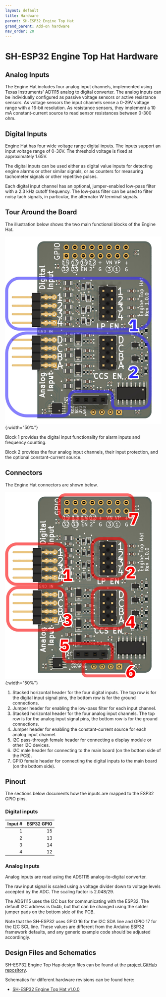 ```yaml
---
layout: default
title: Hardware
parent: SH-ESP32 Engine Top Hat
grand_parent: Add-on hardware
nav_order: 20
---
```


# SH-ESP32 Engine Top Hat Hardware

## Analog Inputs

The Engine Hat includes four analog input channels, implemented using Texas Instruments' AD1115 analog to digital converter.
The analog inputs can be individually configured as passive voltage sensors or active resistance sensors.
As voltage sensors the input channels sense a 0-29V voltage range with a 16-bit resolution.
As resistance sensors, they implement a 10 mA constant-current source to read sensor resistances between 0-300 ohm.

## Digital Inputs

Engine Hat has four wide voltage range digital inputs.
The inputs support an input voltage range of 0-30V.
The threshold voltage is fixed at approximately 1.65V.

The digital inputs can be used either as digital value inputs for detecting engine alarms or other similar signals, or as counters for measuring tachometer signals or other repetitive pulses.

Each digital input channel has an optional, jumper-enabled low-pass filter with a 2.3 kHz cutoff frequency.
The low-pass filter can be used to filter noisy tach signals, in particular, the alternator W terminal signals.

## Tour Around the Board

The illustration below shows the two main functional blocks of the Engine Hat.

![Engine Hat functional blocks](assets/EH_Layout_functional.jpg "Engine Hat functional blocks"){:width="50%"}

Block 1 provides the digital input functionality for alarm inputs and frequency counting.

Block 2 provides the four analog input channels, their input protection, and the optional constant-current source.

## Connectors

The Engine Hat connectors are shown below.

![Engine Hat connectors](assets/EH_Layout_connectors.jpg "Engine Hat connectors"){:width="50%"}

1. Stacked horizontal header for the four digital inputs.
   The top row is for the digital input signal pins, the bottom row is for the ground connections.
2. Jumper header for enabling the low-pass filter for each input channel.
3. Stacked horizontal header for the four analog input channels.
   The top row is for the analog input signal pins, the bottom row is for the ground connections.
4. Jumper header for enabling the constant-current source for each analog input channel.
5. I2C pass-through female header for connecting a display module or other I2C devices.
6. I2C male header for connecting to the main board (on the bottom side of the PCB).
7. GPIO female header for connecting the digital inputs to the main board (on the bottom side).

## Pinout

The sections below documents how the inputs are mapped to the ESP32 GPIO pins.

### Digital inputs

| Input # | ESP32 GPIO |
| ------: | ---------: |
| 1       | 15         |
| 2       | 13         |
| 3       | 14         |
| 4       | 12         |

### Analog inputs

Analog inputs are read using the ADS1115 analog-to-digital converter.

The raw input signal is scaled using a voltage divider down to voltage levels accepted by the ADC. The scaling factor is 2.048/29.

The ADS1115 uses the I2C bus for communicating with the ESP32.
The default I2C address is 0x4b, but that can be changed using the solder jumper pads on the bottom side of the PCB.

Note that the SH-ESP32 uses GPIO 16 for the I2C SDA line and GPIO 17 for the I2C SCL line. These values are different from the Arduino ESP32 framework defaults, and any generic example code should be adjusted accordingly.

## Design Files and Schematics

SH-ESP32 Engine Top Hap design files can be found at the [project GitHub repository](https://github.com/hatlabs/SH-ESP32-engine-hat).

Schematics for different hardware revisions can be found here:

- [SH-ESP32 Engine Top Hat v1.0.0](assets/Engine_Hat_Schematics_v1.0.0.pdf)
